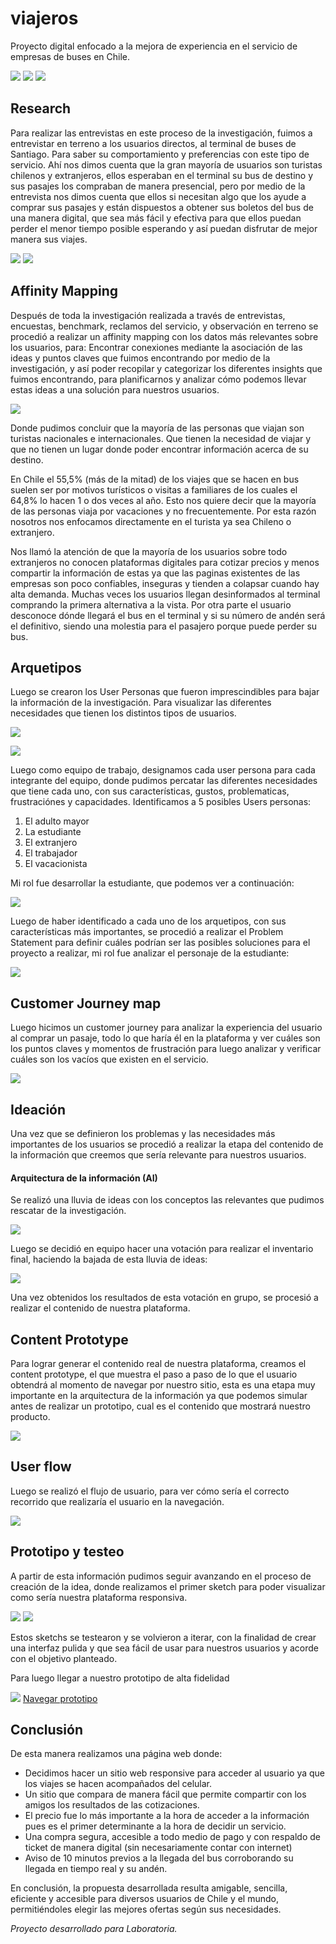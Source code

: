 # viajeros
Proyecto digital enfocado a la mejora de experiencia en el servicio de empresas de buses en Chile.

![](https://i.imgur.com/7DSAKla.png)
![](https://i.imgur.com/esm4EJN.png)
![](https://i.imgur.com/ed06KpU.png)

## Research

Para realizar las entrevistas en este proceso de la investigación, fuimos a entrevistar en terreno a los usuarios directos, al terminal de buses de Santiago.
Para saber su comportamiento y preferencias con este tipo de servicio.
Ahí nos dimos cuenta que la gran mayoría de usuarios son turistas chilenos y extranjeros, ellos esperaban en el terminal su bus de destino y sus pasajes los compraban de manera presencial, pero por medio de la entrevista nos dimos cuenta que ellos si necesitan algo que los ayude a comprar sus pasajes y están dispuestos a obtener sus boletos del bus de una manera digital, que sea más fácil y efectiva para que ellos puedan perder el menor tiempo posible esperando y así puedan disfrutar de mejor manera sus viajes.

![](https://i.imgur.com/ylQTSkf.png)
![](https://i.imgur.com/zI3giGl.png)

## Affinity Mapping

Después de toda la investigación realizada a través de entrevistas, encuestas, benchmark, reclamos del servicio, y observación en terreno se procedió a realizar un affinity mapping con los datos más relevantes sobre los usuarios, para:
Encontrar conexiones mediante la asociación de las ideas y puntos claves que fuimos encontrando por medio de la investigación, y así poder recopilar y categorizar los diferentes insights que fuimos encontrando, para planificarnos y analizar cómo podemos llevar estas ideas a una solución para nuestros usuarios.

![](https://i.imgur.com/DQLIcVz.png)

Donde pudimos concluir que la mayoría de las personas que viajan son turistas nacionales e internacionales.
Que tienen la necesidad de viajar y que no tienen un lugar donde poder encontrar información acerca de su destino.

En Chile el 55,5% (más de la mitad) de los viajes que se hacen en bus suelen ser por motivos turísticos o visitas a familiares de los cuales el 64,8% lo hacen 1 o dos veces al año.
Esto nos quiere decir que la mayoría de las personas viaja por vacaciones y no frecuentemente. Por esta razón nosotros nos enfocamos directamente en el turista ya sea Chileno o extranjero.

Nos llamó la atención de que la mayoría de los usuarios sobre todo extranjeros no conocen plataformas digitales para cotizar precios y menos compartir la información de estas ya que las paginas existentes de las empresas son poco confiables, inseguras y tienden a colapsar cuando hay alta demanda. Muchas veces los usuarios llegan desinformados al terminal  comprando la primera alternativa a la vista.
Por otra parte el usuario desconoce dónde llegará el bus en el terminal y si su número de andén será el definitivo, siendo una molestia para el pasajero porque puede perder su bus.

## Arquetipos

Luego se crearon los User Personas que fueron imprescindibles para bajar la información de la investigación.
Para visualizar las diferentes necesidades que tienen los distintos tipos de usuarios.

![](https://i.imgur.com/6H0HXE2.jpg)

![](https://i.imgur.com/wQrGZGr.png)

Luego como equipo de trabajo, designamos cada user persona para cada integrante del equipo, donde pudimos percatar las diferentes necesidades que tiene cada uno, con sus características, gustos, problematicas, frustraciónes y capacidades. Identificamos a 5 posibles Users personas:

1. El adulto mayor
1. La estudiante
1. El extranjero
1. El trabajador
1. El vacacionista

Mi rol fue desarrollar la estudiante, que podemos ver a continuación:

![](https://i.imgur.com/PyaetPG.png)

Luego de haber identificado a cada uno de los arquetipos, con sus características más importantes, se procedió a realizar el Problem Statement para definir cuáles podrían ser las posibles soluciones para el proyecto a realizar, mi rol fue analizar el personaje de la estudiante:

![](https://i.imgur.com/3RLtXCr.png)

## Customer Journey map

Luego hicimos un customer journey para analizar la experiencia del usuario al comprar un pasaje, todo lo que haría él en la plataforma y ver cuáles son los puntos claves y momentos de frustración para luego analizar y verificar cuáles son los vacíos que existen en el servicio.

![](https://i.imgur.com/WpD4mcU.jpg)

## Ideación

Una vez que se definieron los problemas y las necesidades más importantes de los usuarios se procedió a realizar la etapa del contenido de la información que creemos que sería relevante para nuestros usuarios.

#### Arquitectura de la información (AI)

Se realizó una lluvia de ideas con los conceptos las relevantes que pudimos rescatar de la investigación.

![](https://i.imgur.com/PVDS4rP.png)

Luego se decidió en equipo hacer una votación para realizar el inventario final, haciendo la bajada de esta lluvia de ideas:

![](https://i.imgur.com/5cE1yMv.png)


Una vez obtenidos los resultados de esta votación en grupo, se procesió a realizar el contenido de nuestra plataforma.

## Content Prototype

Para lograr generar el contenido real de nuestra plataforma, creamos el content prototype, el que muestra el paso a paso de lo que el usuario obtendrá al momento de navegar por nuestro sitio, esta es una etapa muy importante en la arquitectura de la información ya que podemos simular antes de realizar un prototipo, cual es el contenido que mostrará nuestro producto.

![](https://i.imgur.com/SI74z0Z.png)


## User flow

Luego se realizó el flujo de usuario, para ver cómo sería el correcto recorrido que realizaría el usuario en la navegación.

![](https://i.imgur.com/xPgXBSn.png)


## Prototipo y testeo

A partir de esta información pudimos seguir avanzando en el proceso de creación de la idea, donde realizamos el primer sketch para poder visualizar como sería nuestra plataforma responsiva.

![](https://i.imgur.com/j45FRxR.jpg)
![](https://i.imgur.com/sqT0uGk.png)

Estos sketchs se testearon y se volvieron a iterar, con la finalidad de crear una interfaz pulida y que sea fácil de usar para nuestros usuarios y acorde con el objetivo planteado.

Para luego llegar a nuestro prototipo de alta fidelidad

![](https://i.imgur.com/afVoNre.png)
[Navegar prototipo](https://marvelapp.com/7h634je/screen/38117195)

## Conclusión

De esta manera realizamos una página web donde: 

- Decidimos hacer un sitio web responsive para acceder al usuario ya que los viajes se hacen acompañados del celular.
- Un sitio que compara de manera fácil que permite compartir con los amigos los resultados de las cotizaciones.
- El precio fue lo más importante a la hora de acceder a la información pues es el primer determinante a la hora de decidir un servicio.
- Una compra segura, accesible a todo medio de pago y con respaldo de ticket de manera digital (sin necesariamente contar con internet)
- Aviso de 10 minutos previos a la llegada del bus corroborando su llegada en tiempo real y su andén.

En conclusión, la propuesta desarrollada resulta amigable, sencilla, eficiente y accesible para diversos usuarios de Chile y el mundo, permitiéndoles  elegir las mejores ofertas según sus necesidades.

*Proyecto desarrollado para Laboratoria.*




